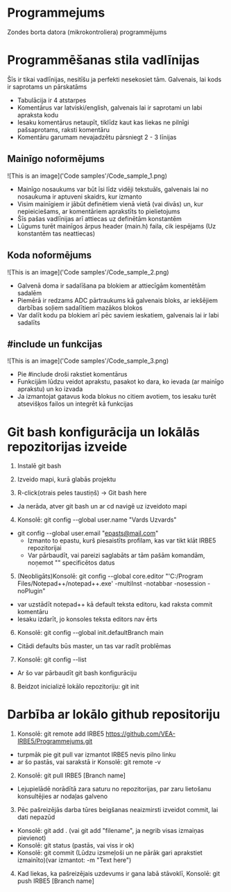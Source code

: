# Programmejums
Zondes borta datora (mikrokontroliera) programmējums

# Programmēšanas stila vadlīnijas
Šīs ir tikai vadlīnijas, nesitīšu ja perfekti nesekosiet tām. Galvenais, lai kods ir saprotams un pārskatāms
- Tabulācija ir 4 atstarpes
- Komentārus var latviski/english, galvenais lai ir saprotami un labi apraksta kodu
- Iesaku komentārus netaupīt, tiklīdz kaut kas liekas ne pilnīgi pašsaprotams, raksti komentāru
- Komentāru garumam nevajadzētu pārsniegt 2 - 3 līnijas

## Mainīgo noformējums
![This is an image]('Code samples'/Code_sample_1.png)
- Mainīgo nosaukums var būt īsi līdz vidēji tekstuāls, galvenais lai no nosaukuma ir aptuveni skaidrs, kur izmanto
- Visim mainīgiem ir jābūt definētiem vienā vietā (vai divās) un, kur nepieiciešams, ar komentāriem aprakstīts to pielietojums
- Šīs pašas vadlīnijas arī attiecas uz definētām konstantēm
- Lūgums turēt mainīgos ārpus header (main.h) faila, cik iespējams (Uz konstantēm tas neattiecas)

## Koda noformējums
![This is an image]('Code samples'/Code_sample_2.png)
- Galvenā doma ir sadalīšana pa blokiem ar attiecīgām komentētām sadalēm
- Piemērā ir redzams ADC pārtraukums kā galvenais bloks, ar iekšējiem darbības soļiem sadalītiem mazākos blokos
- Var dalīt kodu pa blokiem arī pēc saviem ieskatiem, galvenais lai ir labi sadalīts

## #include un funkcijas
![This is an image]('Code samples'/Code_sample_3.png)
- Pie #include droši rakstiet komentārus
- Funkcijām lūdzu veidot aprakstu, pasakot ko dara, ko ievada (ar mainīgo aprakstu) un ko izvada
- Ja izmantojat gatavus koda blokus no citiem avotiem, tos iesaku turēt atsevišķos failos un integrēt kā funkcijas


# Git bash konfigurācija un lokālās repozitorijas izveide

1. Instalē git bash

2. Izveido mapi, kurā glabās projektu

3. R-click(otrais peles taustiņš) -> Git bash here
  - Ja nerāda, atver git bash un ar cd navigē uz izveidoto mapi

4. Konsolē: git config --global user.name "Vards Uzvards" 
- git config --global user.email "epasts@mail.com"
  - Izmanto to epastu, kurš piesaistīts profilam, kas var tikt klāt IRBE5 repozitorijai
  - Var pārbaudīt, vai pareizi saglabāts ar tām pašām komandām, noņemot "" specificētos datus

   
5. (Neobligāts)Konsolē: git config --global core.editor "'C:/Program Files/Notepad++/notepad++.exe' -multiInst -notabbar -nosession -noPlugin"
  - var uzstādīt notepad++ kā default teksta editoru, kad raksta commit komentāru
  - Iesaku izdarīt, jo konsoles teksta editors nav ērts

6. Konsolē: git config --global init.defaultBranch main
- Citādi defaults būs master, un tas var radīt problēmas

7. Konsolē: git config --list
- Ar šo var pārbaudīt git bash konfigurāciju

8. Beidzot inicializē lokālo repozitoriju: git init


# Darbība ar lokālo github repositoriju

1. Konsolē: git remote add IRBE5 https://github.com/VEA-IRBE5/Programmejums.git
- turpmāk pie git pull var izmantot IRBE5 nevis pilno linku 
- ar šo pastās, vai sarakstā ir Konsolē: git remote -v

2. Konsolē: git pull IRBE5 [Branch name]
- Lejupielādē norādītā zara saturu no repozitorijas, par zaru lietošanu konsultējies ar nodaļas galveno

3. Pēc pašreizējās darba tūres beigšanas neaizmirsti izveidot commit, lai dati nepazūd
- Konsolē: git add . (vai git add "filename", ja negrib visas izmaiņas pievienot)
- Konsolē: git status (pastās, vai viss ir ok)
- Konsolē: git commit (Lūdzu izsmeļoši un ne pārāk gari aprakstiet izmainīto)(var izmantot: -m "Text here")
   
4. Kad liekas, ka pašreizējais uzdevums ir gana labā stāvoklī, Konsolē: git push IRBE5 [Branch name]
